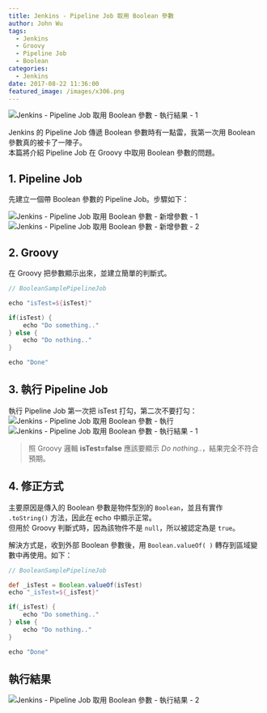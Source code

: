 ```yaml
---
title: Jenkins - Pipeline Job 取用 Boolean 參數
author: John Wu
tags:
  - Jenkins
  - Groovy
  - Pipeline Job
  - Boolean
categories:
  - Jenkins
date: 2017-08-22 11:36:00
featured_image: /images/x306.png
---
```


![Jenkins - Pipeline Job 取用 Boolean 參數 - 執行結果 - 1](/images/x306.png)

Jenkins 的 Pipeline Job 傳遞 Boolean 參數時有一點雷，我第一次用 Boolean 參數真的被卡了一陣子。  
本篇將介紹 Pipeline Job 在 Groovy 中取用 Boolean 參數的問題。  

<!-- more -->

## 1. Pipeline Job

先建立一個帶 Boolean 參數的 Pipeline Job。步驟如下：

![Jenkins - Pipeline Job 取用 Boolean 參數 - 新增參數 - 1](/images/x304.png)
![Jenkins - Pipeline Job 取用 Boolean 參數 - 新增參數 - 2](/images/x305.png)

## 2. Groovy

在 Groovy 把參數顯示出來，並建立簡單的判斷式。

```groovy
// BooleanSamplePipelineJob

echo "isTest=${isTest}"

if(isTest) {
    echo "Do something.."
} else {
    echo "Do nothing.."
}

echo "Done"
```

## 3. 執行 Pipeline Job

執行 Pipeline Job 第一次把 isTest 打勾，第二次不要打勾：
![Jenkins - Pipeline Job 取用 Boolean 參數 - 執行](/images/x308.png)
![Jenkins - Pipeline Job 取用 Boolean 參數 - 執行結果 - 1](/images/x306.png)

> 照 Groovy 邏輯 **isTest=false** 應該要顯示 *Do nothing..*，結果完全不符合預期。  

## 4. 修正方式

主要原因是傳入的 Boolean 參數是物件型別的 `Boolean`，並且有實作 `.toString()` 方法，因此在 echo 中顯示正常。  
但用於 Groovy 判斷式時，因為該物件不是 `null`，所以被認定為是 `true`。  

解決方式是，收到外部 Boolean 參數後，用 `Boolean.valueOf( )` 轉存到區域變數中再使用。如下：

```groovy
// BooleanSamplePipelineJob

def _isTest = Boolean.valueOf(isTest)
echo "_isTest=${_isTest}"

if(_isTest) {
    echo "Do something.."
} else {
    echo "Do nothing.."
}

echo "Done"
```

## 執行結果

![Jenkins - Pipeline Job 取用 Boolean 參數 - 執行結果 - 2](/images/x307.png)